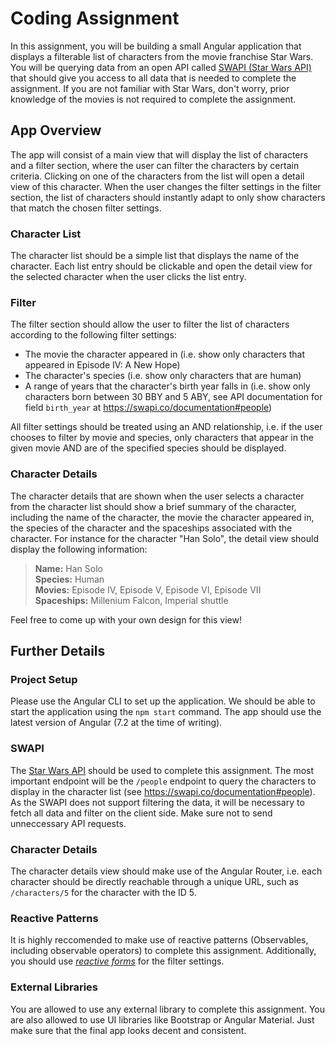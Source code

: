 # Coding Assignment
In this assignment, you will be building a small Angular application that displays a filterable list of characters from the movie franchise Star Wars. You will be querying data from an open API called [SWAPI (Star Wars API)](https://swapi.co/) that should give you access to all data that is needed to complete the assignment. If you are not familiar with Star Wars, don't worry, prior knowledge of the movies is not required to complete the assignment. 

## App Overview
The app will consist of a main view that will display the list of characters and a filter section, where the user can filter the characters by certain criteria. Clicking on one of the characters from the list will open a detail view of this character. When the user changes the filter settings in the filter section, the list of characters should instantly adapt to only show characters that match the chosen filter settings.

### Character List
The character list should be a simple list that displays the name of the character. Each list entry should be clickable and open the detail view for the selected character when the user clicks the list entry.

### Filter
The filter section should allow the user to filter the list of characters according to the following filter settings:

* The movie the character appeared in (i.e. show only characters that appeared in Episode IV: A New Hope)
* The character's species (i.e. show only characters that are human)
* A range of years that the character's birth year falls in (i.e. show only characters born between 30 BBY and 5 ABY, see API documentation for field `birth_year` at https://swapi.co/documentation#people)

All filter settings should be treated using an AND relationship, i.e. if the user chooses to filter by movie and species, only characters that appear in the given movie AND are of the specified species should be displayed.

### Character Details
The character details that are shown when the user selects a character from the character list should show a brief summary of the character, including the name of the character, the movie the character appeared in, the species of the character and the spaceships associated with the character. For instance for the character "Han Solo", the detail view should display the following information:

> **Name:** Han Solo  
> **Species:** Human  
> **Movies:** Episode IV, Episode V, Episode VI, Episode VII  
> **Spaceships:** Millenium Falcon, Imperial shuttle  

Feel free to come up with your own design for this view!

## Further Details

### Project Setup
Please use the Angular CLI to set up the application. We should be able to start the application using the `npm start` command. The app should use the latest version of Angular (7.2 at the time of writing).

### SWAPI
The [Star Wars API](https://swapi.co/) should be used to complete this assignment. The most important endpoint will be the `/people` endpoint to query the characters to display in the character list (see https://swapi.co/documentation#people). As the SWAPI does not support filtering the data, it will be necessary to fetch all data and filter on the client side. Make sure not to send unneccessary API requests.

### Character Details
The character details view should make use of the Angular Router, i.e. each character should be directly reachable through a unique URL, such as `/characters/5` for the character with the ID 5.

### Reactive Patterns
It is highly reccomended to make use of reactive patterns (Observables, including observable operators) to complete this assignment. Additionally, you should use [*reactive forms*](https://angular.io/guide/reactive-forms) for the filter settings.

### External Libraries
You are allowed to use any external library to complete this assignment. You are also allowed to use UI libraries like Bootstrap or Angular Material. Just make sure that the final app looks decent and consistent.
